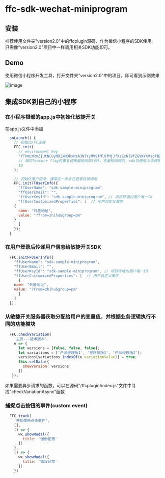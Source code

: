 # ffc-sdk-wechat-miniprogram

## 安装

推荐使用文件夹"version2.0"中的ffcplugin源码，作为微信小程序的SDK使用。只需像"version2.0"项目中一样调用相关SDK功能即可。

## Demo

使用微信小程序开发工具，打开文件夹"version2.0"中的项目，即可看到示例效果

![image](https://user-images.githubusercontent.com/68597908/133771373-a8796355-4b39-4ad8-85c4-2b6011bcfa4c.png)

## 集成SDK到自己的小程序

### 在小程序根部的app.js中初始化敏捷开关

在app.js文件中添加
```javascript
  onLaunch() {
    // 初始化FFC连接
    FFC.init(
      // environment key
      "YThmLWRmZjUtNCUyMDIxMDkxNzA3NTYyMV9fMl9fMjJfXzExNl9fZGVmYXVsdF82NTM3Mg==",
      // 相同feature flag的重复调用最短间隔(秒)，在最短间隔内，sdk将使用上次调用结果返回
      10
    );

    // 初始化用户信息，通常这一步会在登录后被调用
    FFC.initFFUserInfo({
      "ffUserName": "sdk-sample-miniprogram",
      "ffUserEmail": "",
      "ffUserKeyId": "sdk-sample-miniprogram", // 项目环境内用户唯一Id
      "ffUserCustomizedProperties": [  // 用户自定义属性
	{
	  name: "外放地址",
	  value: "?from=zhihu&group=pm"
	}
      ]
    });
  }
```
### 在用户登录后传递用户信息给敏捷开关SDK
```javascript
  FFC.initFFUserInfo({
    "ffUserName": "sdk-sample-miniprogram",
    "ffUserEmail": "",
    "ffUserKeyId": "sdk-sample-miniprogram", // 项目环境内用户唯一Id
    "ffUserCustomizedProperties": [  // 用户自定义属性
      {
	name: "外放地址",
	value: "?from=zhihu&group=pm"
      }
    ]
  });
```
### 从敏捷开关服务器获取分配给用户的变量值，并根据业务逻辑执行不同的功能模块
```javascript
  FFC.checkVariation(
    '主页---话术版本',
    e => {
      let versions = [false, false, false];
      let variations = ['产品经理版1', '程序员版1', '产品经理版2'];
      versions[variations.indexOf(e.variationValue)] = true;
      this.setData({
        showVersion: versions 
      })
   });
```

如果需要异步请求的函数，可以在源码"/ffcplugin/index.js"文件中寻找"checkVariationAsync"函数
### 捕捉点击按钮的事件(custom event)
```javascript
  FFC.track(
    '开始使用点击事件',
    [],
    () => {
      wx.showModal({
        title: '谢谢使用'
      })
    },
    () => {
      wx.showModal({
        title: '错误异常'
      })
    })
```
